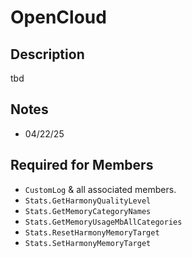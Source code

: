 # OpenCloud

## Description
tbd

## Notes
- 04/22/25

## Required for Members
- `CustomLog` & all associated members.
- `Stats.GetHarmonyQualityLevel`
- `Stats.GetMemoryCategoryNames`
- `Stats.GetMemoryUsageMbAllCategories`
- `Stats.ResetHarmonyMemoryTarget`
- `Stats.SetHarmonyMemoryTarget`
